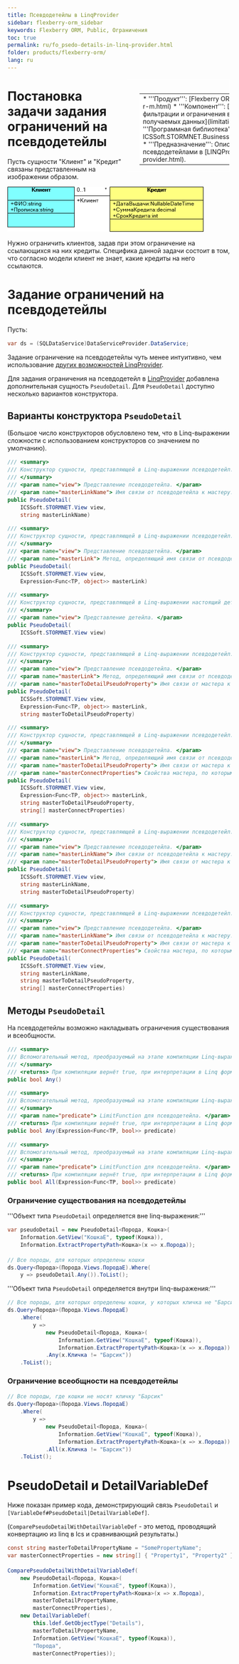 ```yaml
---
title: Псевдодетейлы в LinqProvider
sidebar: flexberry-orm_sidebar
keywords: Flexberry ORM, Public, Ограничения
toc: true
permalink: ru/fo_psedo-details-in-linq-provider.html
folder: products/flexberry-orm/
lang: ru
---
```


<div style="margin:5px; padding-left:28px; float:right; width:40%; outline:1px solid white;">
<br>
<table border="0" width="100%" bgcolor="#6495ED">
<tbody><tr><td bgcolor="#FFFFFF">
* '''Продукт''': [Flexberry ORM](flexberry-o-r-m.html)
* '''Компонент''': [Компоненты для фильтрации и ограничения выборки получаемых данных](limitation.html)
* '''Программная библиотека''': ICSSoft.STORMNET.Business.LINQProvider.dll.
* '''Предназначение''': Описание работы с псевдодетейлами в [LINQProvider](l-i-n-q-provider.html).
</td>
</tr></tbody></table></a>
</div>

# Постановка задачи задания ограничений на псевдодетейлы
Пусть сущности "Клиент" и "Кредит" связаны представленным на изображении образом.



![](/images/pages/img/page/LINQProvider/PseudoDetails.png)



Нужно ограничить клиентов, задав при этом ограничение на ссылающихся на них кредиты. Специфика данной задачи состоит в том, что согласно модели клиент не знает, какие кредиты на него ссылаются.

# Задание ограничений на псевдодетейлы
Пусть:
```cs
var ds = (SQLDataService)DataServiceProvider.DataService;
```
Задание ограничение на псевдодетейлы чуть менее интуитивно, чем использование [других возможностей LinqProvider](linq-provider-faetures.html).

Для задания ограничения на псевдодетейл в [LinqProvider](l-i-n-q-provider.html) добавлена дополнительная сущность `PseudoDetail`. Для `PseudoDetail` доступно несколько вариантов конструктора.

## Варианты конструктора `PseudoDetail`
(Большое число конструкторов обусловлено тем, что в Linq-выражении сложности с использованием конструкторов со значением по умолчанию).

```cs
/// <summary>
/// Конструктор сущности, представляющей в Linq-выражении псевдодетейл.
/// </summary>
/// <param name="view"> Представление псевдодетейла. </param>
/// <param name="masterLinkName"> Имя связи от псевдодетейла к мастеру. </param>
public PseudoDetail(
	ICSSoft.STORMNET.View view,
	string masterLinkName)
```

```cs
/// <summary>
/// Конструктор сущности, представляющей в Linq-выражении псевдодетейл.
/// </summary>
/// <param name="view"> Представление псевдодетейла. </param>
/// <param name="masterLink"> Метод, определяющий имя связи от псевдодетейла к мастеру (определение идёт через "Information.ExtractPropertyPath(masterLink)"). </param>
public PseudoDetail(
	ICSSoft.STORMNET.View view,
	Expression<Func<TP, object>> masterLink)
```

```cs
/// <summary>
/// Конструктор сущности, представляющей в Linq-выражении настоящий детейл (для псевдодетейлов данный метод будет некорректен).
/// </summary>
/// <param name="view"> Представление детейла. </param>
public PseudoDetail(
	ICSSoft.STORMNET.View view)
```

```cs
/// <summary>
/// Конструктор сущности, представляющей в Linq-выражении псевдодетейл.
/// </summary>
/// <param name="view"> Представление псевдодетейла. </param>
/// <param name="masterLink"> Метод, определяющий имя связи от псевдодетейла к мастеру (определение идёт через "Information.ExtractPropertyPath(masterLink)"). </param>
/// <param name="masterToDetailPseudoProperty"> Имя связи от мастера к псевдодетейлу (псевдосвойство). </param>
public PseudoDetail(
	ICSSoft.STORMNET.View view,
	Expression<Func<TP, object>> masterLink,
	string masterToDetailPseudoProperty)
```

```cs
/// <summary>
/// Конструктор сущности, представляющей в Linq-выражении псевдодетейл.
/// </summary>
/// <param name="view"> Представление псевдодетейла. </param>
/// <param name="masterLink"> Метод, определяющий имя связи от псевдодетейла к мастеру (определение идёт через "Information.ExtractPropertyPath(masterLink)"). </param>
/// <param name="masterToDetailPseudoProperty"> Имя связи от мастера к псевдодетейлу (псевдосвойство). </param>
/// <param name="masterConnectProperties"> Свойства мастера, по которым можно произвести соединение. Аналог OwnerConnectProp для <see cref="DetailVariableDef"/> в lcs. </param>
public PseudoDetail(
	ICSSoft.STORMNET.View view,
	Expression<Func<TP, object>> masterLink,
	string masterToDetailPseudoProperty,
	string[] masterConnectProperties)
```

```cs
/// <summary>
/// Конструктор сущности, представляющей в Linq-выражении псевдодетейл.
/// </summary>
/// <param name="view"> Представление псевдодетейла. </param>
/// <param name="masterLinkName"> Имя связи от псевдодетейла к мастеру. </param>
/// <param name="masterToDetailPseudoProperty"> Имя связи от мастера к псевдодетейлу (псевдосвойство). </param>
public PseudoDetail(
	ICSSoft.STORMNET.View view,
	string masterLinkName,
	string masterToDetailPseudoProperty)
```

```cs
/// <summary>
/// Конструктор сущности, представляющей в Linq-выражении псевдодетейл.
/// </summary>
/// <param name="view"> Представление псевдодетейла. </param>
/// <param name="masterLinkName"> Имя связи от псевдодетейла к мастеру. </param>
/// <param name="masterToDetailPseudoProperty"> Имя связи от мастера к псевдодетейлу (псевдосвойство). </param>
/// <param name="masterConnectProperties"> Свойства мастера, по которым можно произвести соединение. Аналог OwnerConnectProp для <see cref="DetailVariableDef"/> в lcs. </param>
public PseudoDetail(
	ICSSoft.STORMNET.View view,
	string masterLinkName,
	string masterToDetailPseudoProperty,
	string[] masterConnectProperties)
```


## Методы `PseudoDetail`
На псевдодетейлы возможно накладывать ограничения существования и всеобщности.

```cs
/// <summary>
/// Вспомогательный метод, преобразуемый на этапе компиляции Linq-выражения в funcExist.
/// </summary>
/// <returns> При компиляции вернёт true, при интерпретации в Linq формируется DetailVariableDef. </returns>
public bool Any()
```

```cs
/// <summary>
/// Вспомогательный метод, преобразуемый на этапе компиляции Linq-выражения в funcExist.
/// </summary>
/// <param name="predicate"> LimitFunction для псевдодетейла. </param>
/// <returns> При компиляции вернёт true, при интерпретации в Linq формируется DetailVariableDef. </returns>
public bool Any(Expression<Func<TP, bool>> predicate)
```

```cs
/// <summary>
/// Вспомогательный метод, преобразуемый на этапе компиляции Linq-выражения в funcExistExact.
/// </summary>
/// <param name="predicate"> LimitFunction для псевдодетейла. </param>
/// <returns> При компиляции вернёт true, при интерпретации в Linq формируется DetailVariableDef. </returns>
public bool All(Expression<Func<TP, bool>> predicate)
```

### Ограничение существования на псевдодетейлы
'''Объект типа `PseudoDetail` определяется вне linq-выражения:'''
```cs
var pseudoDetail = new PseudoDetail<Порода, Кошка>(
	Information.GetView("КошкаE", typeof(Кошка)),
	Information.ExtractPropertyPath<Кошка>(x => x.Порода));

// Все породы, для которых определены кошки
ds.Query<Порода>(Порода.Views.ПородаE).Where(
	y => pseudoDetail.Any()).ToList();
```

'''Объект типа `PseudoDetail` определяется внутри linq-выражения:'''
```cs
// Все породы, для которых определены кошки, у которых кличка не "Барсик"
ds.Query<Порода>(Порода.Views.ПородаE)
	.Where(
		y => 
			new PseudoDetail<Порода, Кошка>(
				Information.GetView("КошкаE", typeof(Кошка)),
				Information.ExtractPropertyPath<Кошка>(x => x.Порода))
			.Any(x.Кличка != "Барсик"))
	.ToList();
```

### Ограничение всеобщности на псевдодетейлы
```cs
// Все породы, где кошки не носят кличку "Барсик"
ds.Query<Порода>(Порода.Views.ПородаE)
	.Where(
		y => 
			new PseudoDetail<Порода, Кошка>(
				Information.GetView("КошкаE", typeof(Кошка)),
				Information.ExtractPropertyPath<Кошка>(x => x.Порода))
			.All(x.Кличка != "Барсик"))
	.ToList();
```

# PseudoDetail и DetailVariableDef
Ниже показан пример кода, демонстрирующий связь `PseudoDetail` и `[VariableDef#PseudoDetail|DetailVariableDef]`.

(`ComparePseudoDetailWithDetailVariableDef` - это метод, проводящий конвертацию из linq в lcs и сравнивающий результаты.)
```cs
const string masterToDetailPropertyName = "SomePropertyName";
var masterConnectProperties = new string[] { "Property1", "Property2" };

ComparePseudoDetailWithDetailVariableDef(
	new PseudoDetail<Порода, Кошка>(
		Information.GetView("КошкаE", typeof(Кошка)),
		Information.ExtractPropertyPath<Кошка>(x => x.Порода),
		masterToDetailPropertyName,
		masterConnectProperties),
	new DetailVariableDef(
		this.ldef.GetObjectType("Details"),
		masterToDetailPropertyName,
		Information.GetView("КошкаE", typeof(Кошка)),
		"Порода",
		masterConnectProperties));
```
